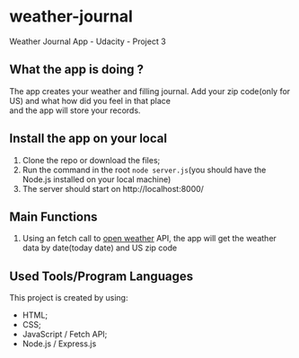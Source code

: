# weather-journal
Weather Journal App - Udacity - Project 3

## What the app is doing ?
The app creates your weather and filling journal. Add your zip code(only for US) and what how did you feel in that place<br>
and the app will store your records.

## Install the app on your local
1. Clone the repo or download the files;
2. Run the command in the root `node server.js`(you should have the Node.js installed on your local machine)
3. The server should start on http://localhost:8000/

## Main Functions
1. Using an fetch call to [open weather](https://openweathermap.org/) API, the app will get the weather data by date(today date) and US zip code

## Used Tools/Program Languages
This project is created by using:
- HTML;
- CSS;
- JavaScript / Fetch API;
- Node.js / Express.js
